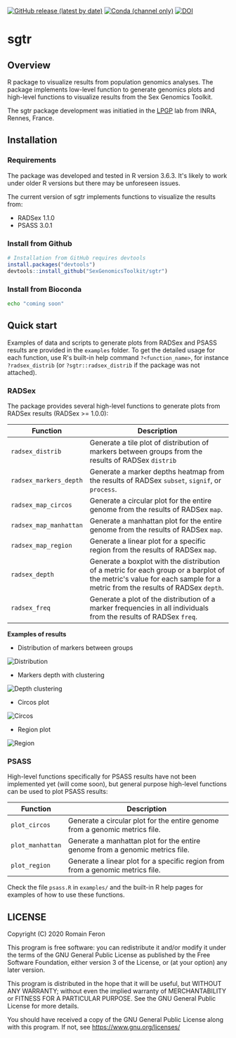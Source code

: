 [![GitHub release (latest by date)](https://img.shields.io/github/v/release/SexGenomicsToolkit/sgtr?color=lightorange)](https://github.com/SexGenomicsToolkit/sgtr/releases)
[![Conda (channel only)](https://img.shields.io/conda/vn/bioconda/r-sgtr?color=lightorange)](https://bioconda.github.io/recipes/r-sgtr/README.html)
[![DOI](https://zenodo.org/badge/DOI/10.5281/zenodo.3766090.svg)](https://doi.org/10.5281/zenodo.3766090)

# sgtr

## Overview

R package to visualize results from population genomics analyses.
The package implements low-level function to generate genomics plots and high-level functions to visualize results from the Sex Genomics Toolkit.

The sgtr package development was initiatied in the [LPGP](https://www6.rennes.inra.fr/lpgp/) lab from INRA, Rennes, France.

## Installation

### Requirements

The package was developed and tested in R version 3.6.3. It's likely to work under older R versions but there may be unforeseen issues.

The current version of sgtr implements functions to visualize the results from:

- RADSex 1.1.0
- PSASS 3.0.1

### Install from Github

```R
# Installation from GitHub requires devtools
install.packages("devtools")
devtools::install_github("SexGenomicsToolkit/sgtr")
```

### Install from Bioconda

```bash
echo "coming soon"
```

## Quick start

Examples of data and scripts to generate plots from RADSex and PSASS results are provided in the `examples` folder. To get the detailed usage for each function, use R's built-in help command `?<function_name>`, for instance `?radsex_distrib` (or `?sgtr::radsex_distrib` if the package was not attached).

### RADSex

The package provides several high-level functions to generate plots from RADSex results (RADSex >= 1.0.0):

Function                | Description
----------------------- | ------------
`radsex_distrib`        | Generate a tile plot of distribution of markers between groups from the results of RADSex `distrib`
`radsex_markers_depth`  | Generate a marker depths heatmap from the results of RADSex `subset`, `signif`, or `process`.
`radsex_map_circos`     | Generate a circular plot for the entire genome from the results of RADSex `map`.
`radsex_map_manhattan`  | Generate a manhattan plot for the entire genome from the results of RADSex `map`.
`radsex_map_region`     | Generate a linear plot for a specific region from the results of RADSex `map`.
`radsex_depth`          | Generate a boxplot with the distribution of a metric for each group or a barplot of the metric's value for each sample for a metric from the results of RADSex `depth`.
`radsex_freq`           | Generate a plot of the distribution of a marker frequencies in all individuals from the results of RADSex `freq`.

**Examples of results**

- Distribution of markers between groups

![Distribution](examples/figures/radsex_distrib.png)

- Markers depth with clustering

![Depth clustering](examples/figures/radsex_markers_depth.png)

- Circos plot

![Circos](examples/figures/radsex_circos.png)

- Region plot

![Region](examples/figures/radsex_region.png)

### PSASS

High-level functions specifically for PSASS results have not been implemented yet (will come soon), but general purpose high-level functions can be used to plot PSASS results:

Function                | Description
----------------------- | ------------
`plot_circos`           | Generate a circular plot for the entire genome from a genomic metrics file.
`plot_manhattan`        | Generate a manhattan plot for the entire genome from a genomic metrics file.
`plot_region`           | Generate a linear plot for a specific region from from a genomic metrics file.

Check the file `psass.R` in `examples/` and the built-in R help pages for examples of how to use these functions.

## LICENSE

Copyright (C) 2020 Romain Feron

This program is free software: you can redistribute it and/or modify it under the terms of the GNU General Public License as published by the Free Software Foundation, either version 3 of the License, or (at your option) any later version.

This program is distributed in the hope that it will be useful, but WITHOUT ANY WARRANTY; without even the implied warranty of MERCHANTABILITY or FITNESS FOR A PARTICULAR PURPOSE. See the GNU General Public License for more details.

You should have received a copy of the GNU General Public License along with this program. If not, see https://www.gnu.org/licenses/
